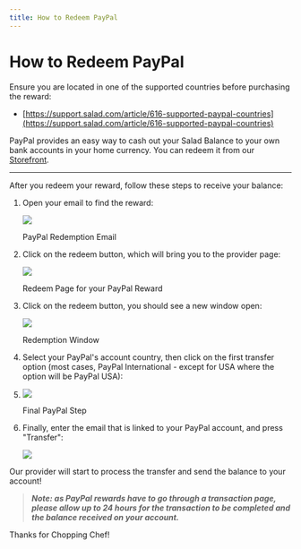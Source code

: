 ```yaml
---
title: How to Redeem PayPal
---
```


# How to Redeem PayPal

Ensure you are located in one of the supported countries before purchasing the reward:

- [https://support.salad.com/article/616-supported-paypal-countries](https://support.salad.com/article/616-supported-paypal-countries)

PayPal provides an easy way to cash out your Salad Balance to your own bank accounts in your home currency. You can redeem it from our [Storefront](https://salad.com/store/search?q=PayPal&size=n_20_n).

* * *

After you redeem your reward, follow these steps to receive your balance:

1. Open your email to find the reward:
   
   ![](https://s3.amazonaws.com/helpscout.net/docs/assets/615b47bfca9e0011a4434693/images/673f22f5268fb643f63a5d24/file-AbwNu5JZr1.png)
   
   PayPal Redemption Email
2. Click on the redeem button, which will bring you to the provider page:
   
   ![](https://s3.amazonaws.com/helpscout.net/docs/assets/615b47bfca9e0011a4434693/images/673f22911f08a9604200343c/file-vjNmpE2JP7.png)
   
   Redeem Page for your PayPal Reward
3. Click on the redeem button, you should see a new window open:
   
   ![](https://s3.amazonaws.com/helpscout.net/docs/assets/615b47bfca9e0011a4434693/images/673f234a253ee02cb10713b9/file-aFB5yUq0Pf.png)
   
   Redemption Window
4. Select your PayPal's account country, then click on the first transfer option (most cases, PayPal International - except for USA where the option will be PayPal USA):
5. ![](https://s3.amazonaws.com/helpscout.net/docs/assets/615b47bfca9e0011a4434693/images/673f24ca1f08a9604200343f/file-W0f6crp9Z9.png)
   
   Final PayPal Step
6. Finally, enter the email that is linked to your PayPal account, and press "Transfer":
   
   ![](https://s3.amazonaws.com/helpscout.net/docs/assets/615b47bfca9e0011a4434693/images/673f2538442d517d60d26e4d/file-fXiVkoBUVw.png)

Our provider will start to process the transfer and send the balance to your account!

> ***Note: as PayPal rewards have to go through a transaction page, please allow up to 24 hours for the transaction to be completed and the balance received on your account.***

Thanks for Chopping Chef!
